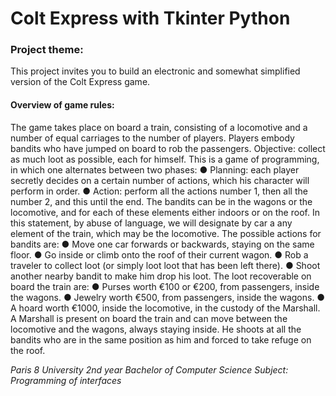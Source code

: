 
# Colt Express with Tkinter Python


### Project theme:
This project invites you to build an electronic and somewhat simplified version of the Colt Express game. 

#### Overview of game rules:
The game takes place on board a train, consisting of a locomotive and a number of equal carriages
to the number of players. Players embody bandits who have jumped on board to rob the
passengers. Objective: collect as much loot as possible, each for himself. This is a game of
programming, in which one alternates between two phases:
● Planning: each player secretly decides on a certain number of actions, which his
character will perform in order.
● Action: perform all the actions number 1, then all the number 2, and this until the
end.
The bandits can be in the wagons or the locomotive, and for each of these elements
either indoors or on the roof. In this statement, by abuse of language, we will designate by car a
any element of the train, which may be the locomotive. The possible actions for bandits are:
● Move one car forwards or backwards, staying on the same floor.
● Go inside or climb onto the roof of their current wagon.
● Rob a traveler to collect loot (or simply loot loot that has been
left there).
● Shoot another nearby bandit to make him drop his loot.
The loot recoverable on board the train are:
● Purses worth €100 or €200, from passengers, inside the wagons.
● Jewelry worth €500, from passengers, inside the wagons.
● A hoard worth €1000, inside the locomotive, in the custody of the Marshall.
A Marshall is present on board the train and can move between the locomotive and the wagons,
always staying inside. He shoots at all the bandits who are in the same position as him and
forced to take refuge on the roof.


_Paris 8 University
2nd year Bachelor of Computer Science_
_Subject: Programming of interfaces_
